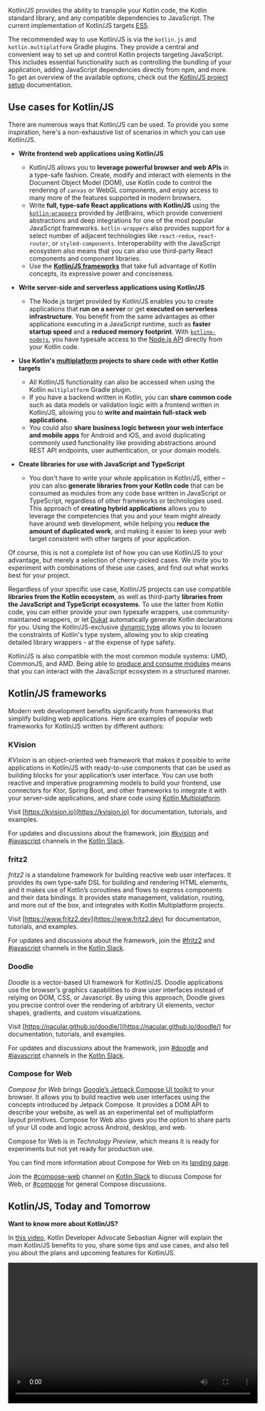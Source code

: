[//]: # (title: Kotlin for JavaScript)

Kotlin/JS provides the ability to transpile your Kotlin code, the Kotlin standard library, and any compatible dependencies
to JavaScript. The current implementation of Kotlin/JS targets [ES5](https://www.ecma-international.org/ecma-262/5.1/).

The recommended way to use Kotlin/JS is via the `kotlin.js` and `kotlin.multiplatform` Gradle plugins. They provide a
central and convenient way to set up and control Kotlin projects targeting JavaScript. This includes essential functionality
such as controlling the bundling of your application, adding JavaScript dependencies directly from npm, and more. To get
an overview of the available options, check out the [Kotlin/JS project setup](js-project-setup.md) documentation.

## Use cases for Kotlin/JS

There are numerous ways that Kotlin/JS can be used. To provide you some inspiration, here's a non-exhaustive list of
scenarios in which you can use Kotlin/JS.

* **Write frontend web applications using Kotlin/JS**
    * Kotlin/JS allows you to **leverage powerful browser and web APIs** in a type-safe fashion. Create, modify and interact
    with elements in the Document Object Model (DOM), use Kotlin code to control the rendering of `canvas` or WebGL components,
    and enjoy access to many more of the features supported in modern browsers.
    * Write **full, type-safe React applications with Kotlin/JS** using the [`kotlin-wrappers`](https://github.com/JetBrains/kotlin-wrappers)
    provided by JetBrains, which provide convenient abstractions and deep integrations for one of the most popular
    JavaScript frameworks. `kotlin-wrappers` also provides support for a select number of adjacent technologies like
    `react-redux`, `react-router`, or `styled-components`. Interoperability with the JavaScript ecosystem also means that
    you can also use third-party React components and component libraries.
    * Use the **[Kotlin/JS frameworks](#kotlin-js-frameworks)** that take full advantage of Kotlin concepts, its expressive power
    and conciseness. 

* **Write server-side and serverless applications using Kotlin/JS**
    * The Node.js target provided by Kotlin/JS enables you to create applications that **run on a server** or get
    **executed on serverless infrastructure**. You benefit from the same advantages as other applications executing in a
    JavaScript runtime, such as **faster startup speed** and a **reduced memory footprint**. With [`kotlinx-nodejs`](https://github.com/Kotlin/kotlinx-nodejs),
    you have typesafe access to the [Node.js API](https://nodejs.org/docs/latest/api/) directly from your Kotlin code.

*  **Use Kotlin's [multiplatform](multiplatform.md) projects to share code with other Kotlin targets**
    * All Kotlin/JS functionality can also be accessed when using the Kotlin `multiplatform` Gradle plugin.
    * If you have a backend written in Kotlin, you can **share common code** such as data models or validation logic
    with a frontend written in Kotlin/JS, allowing you to **write and maintain full-stack web applications**.
    * You could also **share business logic between your web interface and mobile apps** for Android and iOS, and avoid
    duplicating commonly used functionality like providing abstractions around REST API endpoints, user authentication,
    or your domain models.
    
* **Create libraries for use with JavaScript and TypeScript**
    * You don't have to write your whole application in Kotlin/JS, either – you can also **generate libraries from your
    Kotlin code** that can be consumed as modules from any code base written in JavaScript or TypeScript, regardless of
    other frameworks or technologies used. This approach of **creating hybrid applications** allows you to leverage the
    competencies that you and your team might already have around web development, while helping you **reduce the amount
    of duplicated work**, and making it easier to keep your web target consistent with other targets of your application.
    
Of course, this is not a complete list of how you can use Kotlin/JS to your advantage, but merely a selection of cherry-picked
cases. We invite you to experiment with combinations of these use cases, and find out what works best for your project. 

Regardless of your specific use case, Kotlin/JS projects can use compatible **libraries from the Kotlin ecosystem**,
as well as third-party **libraries from the JavaScript and TypeScript ecosystems**. To use the latter from Kotlin code,
you can either provide your own typesafe wrappers, use community-maintained wrappers, or let [Dukat](js-external-declarations-with-dukat.md)
automatically generate Kotlin declarations for you. Using the Kotlin/JS-exclusive [dynamic type](dynamic-type.md) allows
you to loosen the constraints of Kotlin's type system, allowing you to skip creating detailed library wrappers -
at the expense of type safety.

Kotlin/JS is also compatible with the most common module systems: UMD, CommonJS, and AMD. Being able to [produce and consume modules](js-modules.md)
means that you can interact with the JavaScript ecosystem in a structured manner.

## Kotlin/JS frameworks

Modern web development benefits significantly from frameworks that simplify building web applications.
Here are examples of popular web frameworks for Kotlin/JS written by different authors:

### KVision

_KVision_ is an object-oriented web framework that makes it possible to write applications in Kotlin/JS with ready-to-use components
that can be used as building blocks for your application’s user interface. You can use both reactive and imperative programming
models to build your frontend, use connectors for Ktor, Spring Boot, and other frameworks to integrate it with your server-side
applications, and share code using [Kotlin Multiplatform](multiplatform.md).

Visit [https://kvision.io](https://kvision.io) for documentation, tutorials, and examples.

For updates and discussions about the framework, join [#kvision](https://kotlinlang.slack.com/messages/kvision) and
[#javascript](https://kotlinlang.slack.com/archives/C0B8L3U69) channels in the [Kotlin Slack](https://surveys.jetbrains.com/s3/kotlin-slack-sign-up).

### fritz2

_fritz2_ is a standalone framework for building reactive web user interfaces. It provides its own type-safe DSL for building
and rendering HTML elements, and it makes use of Kotlin’s coroutines and flows to express components and their data bindings.
It provides state management, validation, routing, and more out of the box, and integrates with Kotlin Multiplatform projects.

Visit [https://www.fritz2.dev](https://www.fritz2.dev) for documentation, tutorials, and examples.

For updates and discussions about the framework, join the [#fritz2](https://kotlinlang.slack.com/messages/fritz2) and
[#javascript](https://kotlinlang.slack.com/archives/C0B8L3U69) channels in the [Kotlin Slack](https://surveys.jetbrains.com/s3/kotlin-slack-sign-up).

### Doodle

_Doodle_ is a vector-based UI framework for Kotlin/JS. Doodle applications use the browser’s graphics capabilities to draw
user interfaces instead of relying on DOM, CSS, or Javascript. By using this approach, Doodle gives you precise control
over the rendering of arbitrary UI elements, vector shapes, gradients, and custom visualizations.

Visit [https://nacular.github.io/doodle/](https://nacular.github.io/doodle/) for documentation, tutorials, and examples.

For updates and discussions about the framework, join [#doodle](https://kotlinlang.slack.com/messages/doodle) and
[#javascript](https://kotlinlang.slack.com/archives/C0B8L3U69) channels in the [Kotlin Slack](https://surveys.jetbrains.com/s3/kotlin-slack-sign-up).

### Compose for Web

_Compose for Web_ brings [Google’s Jetpack Compose UI toolkit](https://developer.android.com/jetpack/compose) to your browser.
It allows you to build reactive web user interfaces using the concepts introduced by Jetpack Compose. It provides a DOM API
to describe your website, as well as an experimental set of multiplatform layout primitives. Compose for Web also gives
you the option to share parts of your UI code and logic across Android, desktop, and web.

Compose for Web is in _Technology Preview_, which means it is ready for experiments but not yet ready for production use.

You can find more information about Compose for Web on its [landing page](https://jb.gg/compose-web).

Join the [#compose-web](https://kotlinlang.slack.com/archives/C01F2HV7868) channel on [Kotlin Slack](https://surveys.jetbrains.com/s3/kotlin-slack-sign-up)
to discuss Compose for Web, or [#compose](https://kotlinlang.slack.com/archives/CJLTWPH7S) for general Compose discussions.

## Kotlin/JS, Today and Tomorrow

**Want to know more about Kotlin/JS?**

In [this video](https://www.youtube.com/watch?v=fZUL8_kgHXg), Kotlin Developer Advocate Sebastian Aigner will explain the
main Kotlin/JS benefits to you, share some tips and use cases, and also tell you about the plans and upcoming features for Kotlin/JS.

<video width="560" height="315" href="fZUL8_kgHXg" title="Kotlin/JS, Today and Tomorrow"/>

## Get started with Kotlin/JS

If you're new to Kotlin, a good first step would be to familiarize yourself with the [basic syntax](basic-syntax.md) of the language.

To start using Kotlin for JavaScript, please refer to the [Set up a Kotlin/JS project](js-project-setup.md), or pick a
hands-on lab from the next section to work through.

## Hands-on labs for Kotlin/JS

Hands-on labs are long-form tutorials that help you get to know a technology by guiding you through a self-contained
project related to a specific topic.

They include sample projects, which can serve as jumping-off points for your own projects, and contain useful snippets and patterns.

For Kotlin/JS, the following hands-on labs are currently available:

* [Building Web Applications with React and Kotlin/JS](https://play.kotlinlang.org/hands-on/Building%20Web%20Applications%20with%20React%20and%20Kotlin%20JS/01_Introduction) guides you through the process of building a simple web application using the React framework, shows how a typesafe Kotlin DSL for HTML makes it convenient to build reactive DOM elements, and illustrates how to use third-party React components, and how to obtain information from APIs, while writing the whole application logic in pure Kotlin/JS.

* [Building a Full Stack Web App with Kotlin Multiplatform](https://play.kotlinlang.org/hands-on/Full%20Stack%20Web%20App%20with%20Kotlin%20Multiplatform/01_Introduction) teaches the concepts behind building an application that targets Kotlin/JVM and Kotlin/JS by building a client-server application that makes use of common code, serialization, and other multiplatform paradigms. It also provides a brief introduction into working with Ktor both as a server- and client-side framework.

## New Kotlin/JS IR compiler

The [new Kotlin/JS IR compiler](js-ir-compiler.md) (currently with [Alpha](components-stability.md) stability) comes with
a number of improvements over the current default compiler. For example, it improves the size of generated executables
via dead code elimination and makes it smoother to interoperate with the JavaScript ecosystem and its tooling.
By generating TypeScript declaration files (d.ts) from Kotlin code, the new compiler makes it easier to create “hybrid”
applications that mix TypeScript and Kotlin code, and leverage code-sharing functionality using Kotlin Multiplatform.

To learn more about the available features in the new Kotlin/JS IR compiler and how to try it for your project, visit the
[Kotlin/JS IR compiler documentation](js-ir-compiler.md).

## Join the Kotlin/JS community

You can also join [#javascript](https://kotlinlang.slack.com/archives/C0B8L3U69) channel in the official [Kotlin Slack](https://surveys.jetbrains.com/s3/kotlin-slack-sign-up)
and chat with the community and the team.